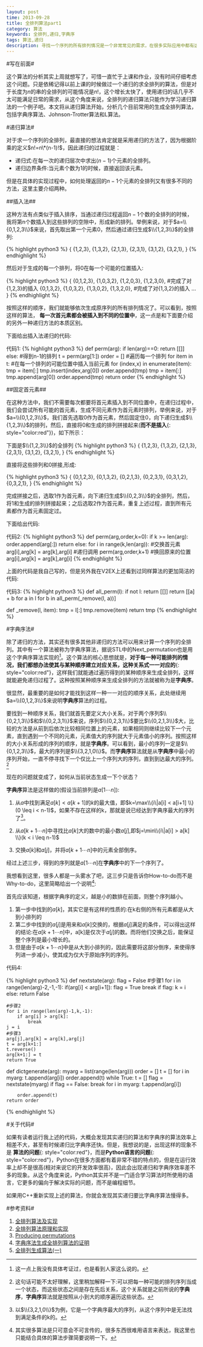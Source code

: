```yaml
---
layout: post
time: 2013-09-28
title: 全排列算法part1
category: 算法
keywords: 全排列,递归,字典序
tags: 算法,递归
description: 寻找一个序列的所有排列情况是一个非常常见的需求，在很多实际应用中都有这样的需求。本文分析了目前几种常见的求全排列的算法。
---
```


#写在前面#

这个算法的分析其实上周就想写了，可惜一直忙于上课和作业，没有时间仔细考虑这个问题。只是依稀记得以前上课的时候做过一个递归的求全排列的算法，但是对于长度为$n$的串的全排列的可能情况是$n!$，这个增长太快了，使用递归的话几乎不太可能满足日常的需求，从这个角度来说，全排列的递归算法只能作为学习递归算法的一个例子吧。本文将从递归算法开始，分析几个目前常用的生成全排列算法，包括字典序算法、Johnson-Trotter算法和L算法。

#递归算法#

对于求一个序列的全排列，最直接的想法肯定就是采用递归的方法了，因为根据阶乘的定义$n!=n\*(n-1)!$，因此递归的过程就是：

- 递归式:在每一次的递归层次中求出$(n-1)$个元素的全排列。
- 递归边界条件:当元素个数为1的时候，直接返回该元素。

但是在具体的实现过程中，如何处理返回的$n-1$个元素的全排列又有很多不同的方法，这里主要介绍两种。

##插入法##

这种方法有点类似于插入排序，当通过递归过程返回$n-1$个数的全排列的时候，我将第n个数插入到这些排列的空隙中，形成新的排列。举例来说，对于$a=\\{0,1,2,3\\}$来说，首先取出第一个元素0，然后通过递归生成$\\{1,2,3\\}$的全排列:

{% highlight python3 %}
{
	{1,2,3},
	{1,3,2},
	{2,1,3},
	{2,3,1},
	{3,1,2},
	{3,2,1},
}
{% endhighlight %}

然后对于生成的每一个排列，将0在每一个可能的位置插入:

{% highlight python3 %}
{
	{0,1,2,3},
	{1,0,3,2},
	{1,2,0,3},
	{1,2,3,0},	#完成了对{1,2,3}的插入
	{0,1,3,2},
	{1,0,3,2},
	{1,3,0,2},
	{1,3,2,0},	#完成了对{1,3,2}的插入
	...
}
{% endhighlight %}

按照这样的顺序，我们就能够依次生成原序列的所有排列情况了。可以看到，按照这样的算法， **每一次首元素都会被插入到不同的位置中**，这一点是和下面要介绍的另外一种递归方法的本质区别。

下面给出插入法递归的代码:

代码1:
{% highlight python3 %}
def perm(arg):
    if len(arg)==0:
        return [[]]
    else:
	#得到n-1的排列
        t = perm(arg[1:])
        order = []
        #遍历每一个排列
        for item in t:
            #在每一个排列的可能位置中插入当前元素
            for (index,x) in enumerate(item):
                tmp = item[:]
                tmp.insert(index,arg[0])
                order.append(tmp)
            tmp = item[:]
            tmp.append(arg[0])
            order.append(tmp)
        return order
{% endhighlight %}

##固定首元素##

在这种方法中，我们不需要每次都要将首元素插入到不同位置中，在递归过程中，我们会尝试所有可能的首元素，生成不同元素作为首元素时排列，举例来说，对于$a=\\{0,1,2,3\\}$，我们首先选取0作为首元素，然后固定住0，向下递归生成$\\{1,2,3\\}$的排列，然后，直接将0和生成的排列拼接起来(**而不是插入**{: style="color:red"})，如下所示：

下面是$\\{1,2,3\\}$的全排列
{% highlight python3 %}
{
	{1,2,3},
	{1,3,2},
	{2,1,3},
	{2,3,1},
	{3,1,2},
	{3,2,1},
}
{% endhighlight %}

直接将这些排列和0拼接,形成:

{% highlight python3 %}
{
	{0,1,2,3},
	{0,1,3,2},
	{0,2,1,3},
	{0,2,3,1},
	{0,3,1,2},
	{0,3,2,1},
}
{% endhighlight %}

完成拼接之后，选取1作为首元素，向下递归生成$\\{0,2,3\\}$的全排列，然后，将1和生成的排列拼接起来；之后选取2作为首元素，重复上述过程，直到所有元素都作为首元素固定过。

下面给出代码:

代码2:
{% highlight python3 %}
def perm(arg,order,k=0):
    if k >= len(arg):
        order.append(arg[:])
        return 
    else:
        for i in range(k,len(arg)):
	    #交换首元素
            arg[i],arg[k] = arg[k],arg[i]
	    #递归调用
            perm(arg,order,k+1)
	    #换回原来的位置
            arg[i],arg[k] = arg[k],arg[i]
{% endhighlight %}

上面的代码是我自己写的，但是另外我在V2EX上还看到过同样算法的更加简洁的代码:

代码3:
{% highlight python3 %}
def all_perm(l):
    if not l:
        return [[]]
    return [[a] + b for a in l for b in all_perm(_remove(l, a))]
 
 
def _remove(l, item):
    tmp = l[:]
    tmp.remove(item)
    return tmp
{% endhighlight %}

#字典序法#

除了递归的方法，其实还有很多其他非递归的方法可以用来计算一个序列的全排列。其中有一个算法被称为字典序算法，据说STL中的Next\_permutation也是用这个字典序算法实现的[^1]。这个算法的核心思想就是，**对于每一种可能排列的情况，我们都想办法使其与某种顺序建立对应关系，这种关系式一一对应的**{: style="color:red"}，这样我们就能通过遍历得到的某种顺序来生成全排列，这样就能避免递归过程了。这种按照某种顺序来生成全排列的方法就被称为是**字典序**。

很显然，最重要的是如何才能找到这样一种一一对应的顺序关系，此处继续用$a=\\{0,1,2,3\\}$来说明**字典序**算法的过程。

[^1]: 这一点上我没有具体考证过，也是看到人家这么说的。

要找到一种顺序关系，我们就首先要定义大小关系，对于两个序列$\\{0,2,1,3\\}$和$\\{0,2,3,1\\}$来说，序列$\\{0,2,3,1\\}$要比$\\{0,2,1,3\\}$大，比较的方法是从前到后依次比较相同位置上的元素，如果相同则继续比较下一个元素，直到遇到一个不同的元素，元素值大的序列就大于元素值小的序列。按照这样的大小关系形成的序列的顺序，就是**字典序**。可以看到，最小的序列一定是$\\{0,1,2,3\\}$，最大的序列是$\\{3,2,1,0\\}$。而**字典序**算法就是从**字典序**中最小的序列开始，一直不停寻找下一个仅比上一个序列大的序列，直到到达最大的序列。[^2]

[^2]: 这句话可能不太好理解，这里稍加解释一下:可以把每一种可能的排列序列当成一个状态，而这些状态之间是存在先后关系，这个关系就是之前所说的**字典序**，**字典序**算法就是按照从小到大的顺序遍历这些状态。

现在的问题就变成了，如何从当前状态生成一下个状态？

**字典序**算法是这样做的(假设当前排列是$a[1\cdots n]$):

1. 从$a$中找到满足$a[k] < a[k+1]$的$k$的最大值，即$k=\max\\{i\|a[i] < a[i+1] \\}(0 \leq i < n-1)$，如果不存在这样的k，那就是说已经达到字典序最大的序列了[^3]。

2. 从$a[k+1\cdots n]$中寻找比$a[k]$大的数中的最小数$a[j]$,即$j=\min\\{i\|a[i] > a[k] \\}(k < i \leq n-1)$

3. 交换$a[k]$和$a[j]$，并将$a[k+1\cdots n]$中的元素全部倒序。

经过上述三步，得到的序列就是$a[1\cdots n]$在**字典序**中的下一个序列了。

我想看到这里，很多人都是一头雾水了吧，这三步只是告诉你How-to-do而不是Why-to-do，这里简略给出一个说明[^4]:

首先应该知道，根据字典序的定义，越是小的数排在前面，则整个序列越小。

1. 第一步中找到的$a[k]$，其实它是有这样的性质的:在k右侧的所有元素都是从大到小排列的
2. 第二步中找到的$a[j]$是用来和$a[k]$交换的，根据$a[j]$满足的条件，可以得出这样的结论:在$a[k+1\cdots n]$中，a[k]是仅次于$a[j]$的数。而将他们交换之后，能保证整个序列是最小增长的。
3. 但是由于$a[k+1\cdots n]$中是从大到小排列的，因此需要将这部分倒序，来使得序列进一步减小，使其成为仅大于原始序列的序列。

代码4:

{% highlight python3 %}
def nextstate(arg):
    flag = False
    #步骤1
    for i in range(len(arg)-2,-1,-1):
        if(arg[i] < arg[i+1]):
            flag = True
            break
    if flag:
        k = i
    else:
        return False

    #步骤2
    for i in range(len(arg)-1,k,-1):
        if arg[i] > arg[k]:
            break
    j = i
    #步骤3
    arg[j],arg[k] = arg[k],arg[j]
    t = arg[k+1:]
    t.reverse()
    arg[k+1:] = t
    return True


def dictgenerate(arg):
    myarg = list(range(len(arg)))
    order = []
    t = []
    for i in myarg:
        t.append(arg[i])
    order.append(t)
    while True:
        t = []
        flag = nextstate(myarg)
        if flag == False:
            break
        for i in myarg:
            t.append(arg[i])

        order.append(t)
    return order


{% endhighlight %}



[^3]: 以$\\{3,2,1,0\\}$为例，它是一个字典序最大的序列，从这个序列中是无法找到满足条件的k的。

[^4]: 其实很多算法是只可意会不可言传的，很多东西很难用语言来表达，我这里也只能结合具体的算法步骤简要说明一下。

#关于代码#

如果有读者运行我上述的代码，大概会发现其实递归的算法和字典序的算法效率上相差不大，甚至有时候递归比字典序还快。但是，我想说的是，出现这样的现象不是 **算法的问题**{: style="color:red"}，而是**Python语言的问题**{: style="color:red"}，Python在很多方面都有着非常不错的特点的，但是在运行效率上却不是很高(相对来说它的开发效率很高)，因此会出现递归和字典序效率差不多的现象。从这个角度来说，Python其实并不是一门适合学习算法时所使用的语言，它更多的偏向于解决实际的问题，而不是编程细节。

如果用C++重新实现上述的算法，你就会发现其实递归要比字典序算法慢得多。

#参考资料#

1. [全排列算法及实现](http://blog.csdn.net/hackbuteer1/article/details/6657435 "全排列算法及实现")
2. [全排列算法原理和实现](http://www.cnblogs.com/nokiaguy/archive/2008/05/11/1191914.html "全排列算法原理和实现")
3. [Producing permutations](http://ericlippert.com/2013/04/15/producing-permutations-part-one/ "Producing permutations")
3. [字典序法生成全排列算法的证明](http://blog.csdn.net/cpfeed/article/details/7376132 "字典序法生成全排列算法的证明")
5. [全排列生成算法(一)](http://blog.csdn.net/joylnwang/article/details/7064115 "全排列生成算法(一)")
